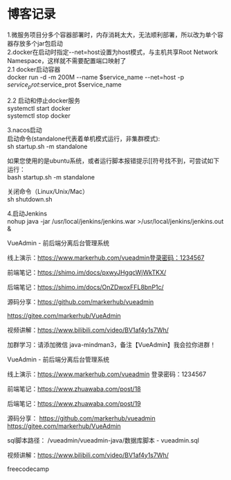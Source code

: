# 博客记录

1.微服务项目分多个容器部署时，内存消耗太大，无法顺利部署，所以改为单个容器存放多个jar包启动  
2.docker在启动时指定--net=host设置为host模式，与主机共享Root Network Namespace，这样就不需要配置端口映射了  
2.1 docker启动容器  
    docker run -d -m 200M --name $service_name --net=host -p $service_prot:$service_prot $service_name  

2.2 启动和停止docker服务  
    systemctl start docker  
    systemctl stop docker  

3.nacos启动  
启动命令(standalone代表着单机模式运行，非集群模式):  
    sh startup.sh -m standalone  

如果您使用的是ubuntu系统，或者运行脚本报错提示[[符号找不到，可尝试如下运行：  
    bash startup.sh -m standalone  

关闭命令（Linux/Unix/Mac）  
    sh shutdown.sh  

4.启动Jenkins  
    nohup java -jar  /usr/local/jenkins/jenkins.war >/usr/local/jenkins/jenkins.out &



VueAdmin - 前后端分离后台管理系统

线上演示：https://www.markerhub.com/vueadmin登录密码：1234567

前端笔记：https://shimo.im/docs/pxwyJHgqcWjWkTKX/

后端笔记：https://shimo.im/docs/OnZDwoxFFL8bnP1c/

源码分享：https://github.com/markerhub/vueadmin

https://gitee.com/markerhub/VueAdmin

视频讲解：https://www.bilibili.com/video/BV1af4y1s7Wh/

加群学习：请添加微信 java-mindman3，备注【VueAdmin】我会拉你进群！


VueAdmin - 前后端分离后台管理系统

线上演示：https://www.markerhub.com/vueadmin
登录密码：1234567

前端笔记：https://www.zhuawaba.com/post/18

后端笔记：https://www.zhuawaba.com/post/19

源码分享：
https://github.com/markerhub/vueadmin
https://gitee.com/markerhub/VueAdmin

sql脚本路径：
/vueadmin/vueadmin-java/数据库脚本 - vueadmin.sql

视频讲解：https://www.bilibili.com/video/BV1af4y1s7Wh/


freecodecamp
